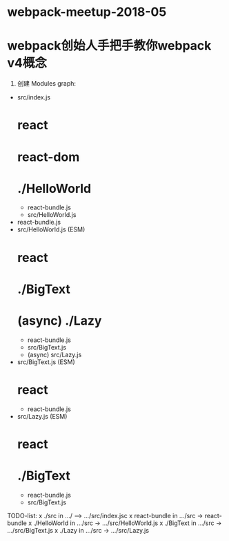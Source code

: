# webpack-meetup-2018-05
# webpack创始人手把手教你webpack v4概念

1. 创建 Modules graph:
* src/index.js
  # react
  # react-dom
  # ./HelloWorld
  - react-bundle.js
  - src/HelloWorld.js
* react-bundle.js
* src/HelloWorld.js (ESM)
  # react
  # ./BigText
  # (async) ./Lazy
  - react-bundle.js
  - src/BigText.js
  - (async) src/Lazy.js
* src/BigText.js (ESM)
  # react
  - react-bundle.js
* src/Lazy.js (ESM)
  # react
  # ./BigText
  - react-bundle.js
  - src/BigText.js

TODO-list:
x ./src in .../ --> .../src/index.jsc
x react-bundle in .../src -> react-bundle
x ./HelloWorld in .../src -> .../src/HelloWorld.js
x ./BigText in .../src -> .../src/BigText.js
x ./Lazy in .../src -> .../src/Lazy.js
